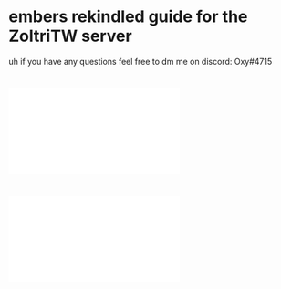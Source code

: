 # embers rekindled guide for the ZoltriTW server<br>
uh if you have any questions feel free to dm me on discord: Oxy#4715<br>
# ![getting started](basics.md)<br>
# ![alchemy](alchemy.md)<br>
